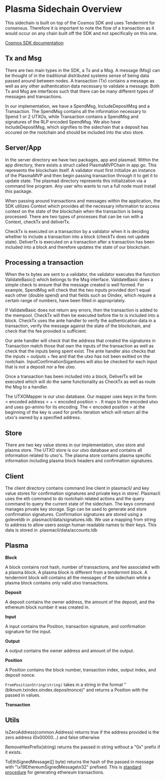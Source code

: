 # Plasma Sidechain Overview

This sidechain is built on top of the Cosmos SDK and uses Tendermint for consensus. Therefore it is important to note the flow of a transaction as it would occur on any chain built off the SDK and not specifically on this one. 

[Cosmos SDK documentation](https://cosmos.network/docs/)

## Tx and Msg
There are two main types in the SDK, a Tx and a Msg. 
A message (Msg) can be thought of in the traditional distributed systems sense of being data passed around between nodes.
A transaction (Tx) contains a message as well as any other authentication data necessary to validate a message. 
Both Tx and Msg are interfaces such that there can be many different types of messages and transactions. 

In our implementation, we have a SpendMsg, IncludeDepositMsg and a Transaction. 
The SpendMsg contains all the information necessary to Spend 1 or 2 UTXOs, while Transaction contains a SpendMsg and signatures of the RLP encoded SpendMsg.
We also have IncludeDepositMsg, which signifies to the sidechain that a deposit has occured on the rootchain and should be included into the utxo store. 
 
## Server/App
In the server directory we have two packages, app and plasmad.
Within the app directory, there exists a struct called PlasmaMVPChain in app.go.
This represents the blockchain itself. 
A validator must first initialize an instance of the PlasmaMVP and then begin passing transaction through it to get it to update state. 
The plasmad directory represents this initialization via a command line program. 
Any user who wants to run a full node must install this package.

When passing around transactions and messages within the application, the SDK utilizes Context which provides all the necessary information to access context on the state of the blockchain when the transaction is being processed.
There are two types of processes that can be run with a Context, checkTx and deliverTx. 

CheckTx is executed on a transaction by a validator when it is deciding whether to include a transaction into a block (checkTx does not update state). 
DeliverTx is executed on a transaction after a transaction has been included into a block and therefore updates the state of our blockchain. 

## Processing a transaction 
When the tx bytes are sent to a validator, the validator executes the function ValidateBasic() which belongs to the Msg interface. 
ValidateBasic does a simple check to ensure that the message created is well formed.
For example, SpendMsg will check that the two inputs provided don't equal each other (double spend) and that fields such as Oindex, which require a certain range of numbers, have been filled in appropriately. 

If ValidateBasic does not return any errors, then the transaction is added to the mempool.
CheckTx will then be executed before the tx is included into a block. 
CheckTx uses the ante handler to verify the authentication data in a transaction, verify the message against the state of the blockchain, and check that the fee provided is sufficient. 

Our ante handler will check that the address that created the signatures in Transaction match those that own the inputs of the transaction as well as check that the inputs being spent exist.
The ante handler also checks that the inputs = outputs + fee and that the utxo has not been exitted on the rootchain.
InputConfirmationSigantures will also be checked for each input that is not a deposit nor a fee utxo.  

Once a transaction has been included into a block, DeliverTx will be executed which will do the same functionality as CheckTx as well as route the Msg to a handler. 

The UTXOMapper is our utxo database. 
Our mapper uses keys in the form: < encoded address > + < encoded position > . 
It maps to the encoded utxo and uses go-amino for its encoding. 
The < encoded position > at the beginning of the key is used for prefix iteration which will return all the utxo's owned by a specified address. 

## Store

There are two key value stores in our implementation, utxo store and plasma store. 
The UTXO store is our utxo database and contains all information related to utxo's.
The plasma store contains plasma specific information including plasma block headers and confirmation signatures.

## Client

The client directory contains command line client in plasmacli/ and key value stores for confirmation signatures and private keys in store/.
Plasmacli uses the eth command to do rootchain related actions and the query command to query the current state of the sidechain. 
The keys command manages private key storage. 
Sign can be used to generate and store confirmation signatures.
Confirmation signatures are stored using a goleveldb in .plasmacli/data/signatures.ldb.
We use a mapping from string to address to allow users assign human readable names to their keys. 
This data is stored in .plasmacli/data/accounts.ldb


## Plasma

**Block**

A block contains root hash, number of transactions, and fee associated with a plasma block. 
A plasma block is different from a tendermint block. A tendermint block will contains all the messages of the sidechain while a plasma block contains only valid utxo transactions.

**Deposit**

A deposit contains the owner address, the amount of the deposit, and the ethereum block number it was created in.

**Input**

A input contains the Position, transaction signature, and confirmation signature for the input. 

**Output**

A output contains the owner address and amount of the output. 

**Position**

A Position contains the block number, transaction index, output index, and deposit nonce.

`FromPositionString(string)` takes in a string in the format "(blknum.txindex.oindex.depositnonce)" and returns a Position with the passed in values. 

**Transaction**


## Utils

IsZeroAddress(common.Address) returns true if the address provided is the zero address (0x00000...) and false otherwise

RemoveHexPrefix(string) returns the passed in string without a "0x" prefix if it exists. 

ToEthSignedMessage([] byte) returns the hash of the passed in message with "\x19EthereumSignedMessage\n32" prefixed. 
This is [standard procedure](https://github.com/ethereum/wiki/wiki/JSON-RPC#eth_sign) for generating ethereum transactions. 
